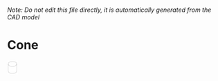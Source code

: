 ###### Note: Do not edit this file directly, it is automatically generated from the CAD model

# Cone

![](/project.svg)



 

